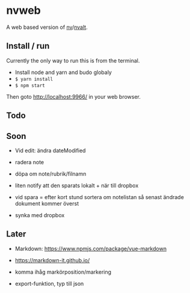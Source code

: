 # nvweb

A web based version of [nv](http://notational.net/)/[nvalt](http://brettterpstra.com/projects/nvalt/).

## Install / run

Currently the only way to run this is from the terminal.

- Install node and yarn and budo globaly
- `$ yarn install`
- `$ npm start`

Then goto [http://localhost:9966/](http://localhost:9966/) in your web browser.

## Todo

## Soon

- Vid edit: ändra dateModified

- radera note

- döpa om note/rubrik/filnamn

- liten notify att den sparats lokalt + när till dropbox

- vid spara = efter kort stund sortera om notelistan så senast ändrade dokument kommer överst

- synka med dropbox

## Later

- Markdown: 
  https://www.npmjs.com/package/vue-markdown

- https://markdown-it.github.io/

- komma ihåg markörposition/markering

- export-funktion, typ till json
